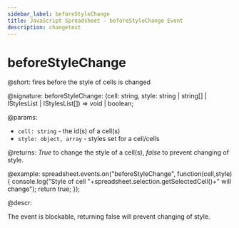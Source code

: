 ```yaml
---
sidebar_label: beforeStyleChange
title: JavaScript Spreadsheet - beforeStyleChange Event
description: changetext
---
```


# beforeStyleChange

@short: fires before the style of cells is changed

@signature: beforeStyleChange: (cell: string, style: string | string[] | IStylesList | IStylesList[]) => void | boolean;

@params:
- `cell: string` - the id(s) of a cell(s)
- `style: object, array` - styles set for a cell/cells

@returns:
*True* to change the style of a cell(s), *false* to prevent changing of style.

@example:
spreadsheet.events.on("beforeStyleChange", function(cell,style){
console.log("Style of cell "+spreadsheet.selection.getSelectedCell()+" will change");
	return true;
});

@descr:

The event is blockable, returning false will prevent changing of style.
